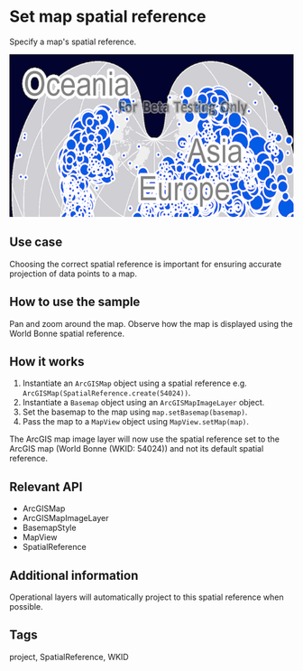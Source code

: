 # Set map spatial reference

Specify a map's spatial reference.

![Image of map spatial reference](set-map-spatial-reference.png)

## Use case

Choosing the correct spatial reference is important for ensuring accurate projection of data points to a map.  

## How to use the sample

Pan and zoom around the map. Observe how the map is displayed using the World Bonne spatial reference.

## How it works

1. Instantiate an `ArcGISMap` object using a spatial reference e.g. `ArcGISMap(SpatialReference.create(54024))`.
2. Instantiate a `Basemap` object using an `ArcGISMapImageLayer` object.
3. Set the basemap to the map using `map.setBasemap(basemap)`.
4. Pass the map to a `MapView` object using `MapView.setMap(map)`.

The ArcGIS map image layer will now use the spatial reference set to the ArcGIS map (World Bonne (WKID: 54024)) and not its default spatial reference.
 
## Relevant API

* ArcGISMap
* ArcGISMapImageLayer
* BasemapStyle
* MapView
* SpatialReference

## Additional information

Operational layers will automatically project to this spatial reference when possible.

## Tags

project, SpatialReference, WKID

